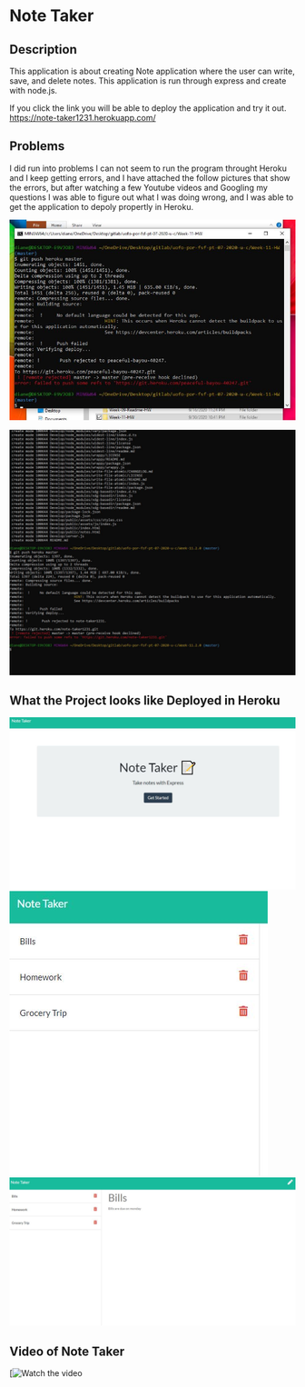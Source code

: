 # Note Taker

## Description
This application is about creating Note application where the user can write, save, and delete notes. This application is run through express and create with node.js. 

If you click the link you will be able to deploy the application and try it out. 
https://note-taker1231.herokuapp.com/

## Problems 
I did run into problems I can not seem to run the program throught Heroku and I keep getting errors, and I have attached the follow pictures that show the errors, but after watching a few Youtube videos and Googling my questions I was able to figure out what I was doing wrong, and I was able to get the application to depoly propertly in Heroku. 

![alt text](Picture/hw11.JPG)

![alt text](Picture/hw112.JPG)


## What the Project looks like Deployed in Heroku

![alt text](Picture/hw11_pic1.JPG)
![alt text](Picture/hw11_3.JPG)
![alt text](Picture/hw11_2.JPG)

## Video of Note Taker

[![Watch the video](https://drive.google.com/file/d/1_gDGG_rzPGnA8LGEdLyDN2GxEGZe7giD/view?usp=sharing)
